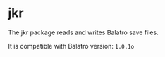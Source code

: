 # jkr

The jkr package reads and writes Balatro save files.

It is compatible with Balatro version: `1.0.1o`
